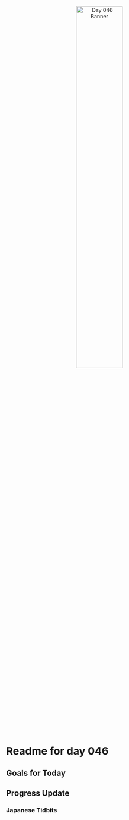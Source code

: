 <div align="center">
 <img src="../Images/image_046.jpg" alt="Day 046 Banner" width="50%">
</div>

# Readme for day 046

## Goals for Today

## Progress Update

### Japanese Tidbits

